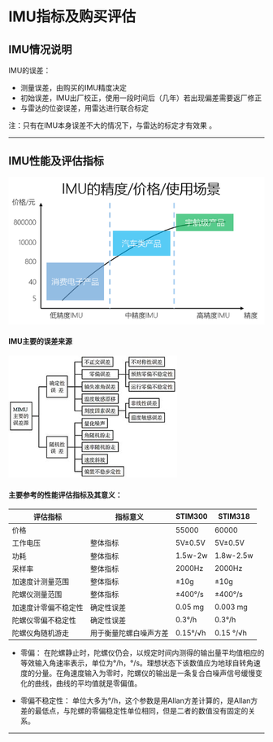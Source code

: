 
# IMU指标及购买评估

## IMU情况说明

IMU的误差：
- 测量误差，由购买的IMU精度决定
- 初始误差，IMU出厂校正，使用一段时间后（几年）若出现偏差需要返厂修正
- 与雷达的位姿误差，用雷达进行联合标定

注：只有在IMU本身误差不大的情况下，与雷达的标定才有效果 。



---

## IMU性能及评估指标

![](imu.png)


#### IMU主要的误差来源

![](imu误差.jpg)



#### 主要参考的性能评估指标及其意义：

评估指标|指标意义|STIM300|STIM318|
-|-|-|-|
价格||55000|60000|
工作电压|整体指标|5V±0.5V|5V±0.5V|
功耗|整体指标|1.5w-2w|1.8w-2.5w|
采样率|整体指标|2000Hz|2000Hz|
加速度计测量范围|整体指标|±10g|±10g|
陀螺仪测量范围|整体指标|±400°/s|±400°/s|
加速度计零偏不稳定性|确定性误差|0.05 mg|0.003 mg|
陀螺仪零偏不稳定性|确定性误差|0.3°/h|0.3°/h|
陀螺仪角随机游走|用于衡量陀螺白噪声方差|0.15°/√h|0.15 °/√h|

- 零偏：
在陀螺静止时，陀螺仪仍会，以规定时间内测得的输出量平均值相应的等效输入角速率表示，单位为°/h，°/s。理想状态下该数值应为地球自转角速度的分量。在角速度输入为零时，陀螺仪的输出是一条复合白噪声信号缓慢变化的曲线，曲线的平均值就是零偏值。

- 零偏不稳定性：
单位大多为°/h，这个参数是用Allan方差计算的，是Allan方差的最低点，与陀螺的零偏稳定性单位相同，但是二者的数值没有固定的关系。

---

